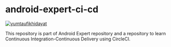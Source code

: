 # android-expert-ci-cd
[![yumtaufikhidayat](https://circleci.com/gh/yumtaufikhidayat/android-expert-ci-cd.svg?style=shield)](https://circleci.com/gh/yumtaufikhidayat/android-expert-ci-cd)

This repository is part of Android Expert repository and a repository to learn Continuous Integration-Continuous Delivery using CircleCI.